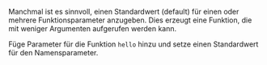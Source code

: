 Manchmal ist es sinnvoll,
einen Standardwert (default) für einen
oder mehrere Funktionsparameter
anzugeben. Dies erzeugt eine Funktion,
die mit weniger Argumenten aufgerufen
werden kann.

Füge Parameter für die Funktion
`hello` hinzu und setze einen
Standardwert für den Namensparameter.
